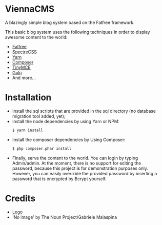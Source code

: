 # ViennaCMS
A blazingly simple blog system based on the Fatfree framework.

This basic blog system uses the following techniques in order to display awesome content to the world:
  * [Fatfree](https://fatfreeframework.com)
  * [SpectreCSS](https://picturepan2.github.io/spectre/index.html)
  * [Yarn](https://yarnpkg.com/en/)
  * [Composer](https://getcomposer.org)
  * [TinyMCE](https://www.tinymce.com)
  * [Gulp](https://gulpjs.com)
  * And more...
  
# Installation
  - Install the sql scripts that are provided in the sql directory (no database migration tool added, yet);
  - Install the node dependencies by using Yarn or NPM:
    ```sh
    $ yarn install
    ```
  - Install the composer dependencies by Using Composer:
    ```sh
    $ php composer.phar install
    ```
  - Finally, serve the content to the world. You can login by typing Admin/admin. At the moment, there is no support for editing the password, because this project is for demonstration purposes only. However, you can easily overrride the provided password by inserting a password that is encrypted by Bcrypt yourself.

# Credits
  * [Logo](https://www.flaticon.com/authors/smashicons)
  * 'No image' by The Noun Project/Gabriele Malaspina

